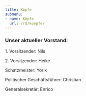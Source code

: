 ```yaml
---
title: Köpfe
submenu:
- name: Köpfe
  url: /rd/koepfe/
---
```


### Unser aktueller Vorstand:

1\. Vorsitzender: Nils

2\. Vorsitzender: Heike

Schatzmeister: Yorik

Politischer Geschäftsführer: Christian

Generalsekretär: Enrico
